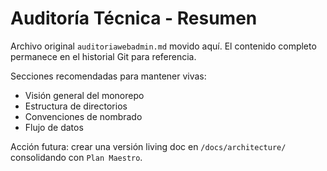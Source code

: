 # Auditoría Técnica - Resumen

Archivo original `auditoriawebadmin.md` movido aquí. El contenido completo permanece en el historial Git para referencia.

Secciones recomendadas para mantener vivas:
- Visión general del monorepo
- Estructura de directorios
- Convenciones de nombrado
- Flujo de datos

Acción futura: crear una versión living doc en `/docs/architecture/` consolidando con `Plan Maestro`.
